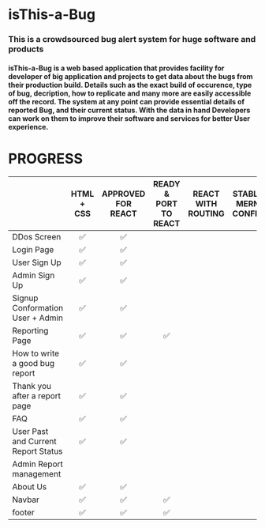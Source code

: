 # isThis-a-Bug

### This is a crowdsourced bug alert system for huge software and products

#### isThis-a-Bug is a web based application that provides facility for developer of big application and projects to get data about the bugs from their production build. Details such as the exact build of occurence, type of bug, decription, how to replicate and many more are easily accessible off the record. The system at any point can provide essential details of reported Bug, and their current status. With the data in hand Developers can work on them to improve their software and services for better User experience.

# PROGRESS

|                                     | HTML + CSS | APPROVED FOR REACT | READY & PORT TO REACT | REACT WITH ROUTING | STABLE MERN CONFIG | BETA BUILD | PRODUCTION BUILD |
| ----------------------------------- | :--------: | :----------------: | :-------------------: | :----------------: | :----------------: | :--------: | :--------------: |
| DDos Screen                         |      ✅     |          ✅         |                       |                    |                    |            |                  |
| Login Page                          |      ✅     |          ✅         |                       |                    |                    |            |                  |
| User Sign Up                        |      ✅     |          ✅         |                       |                    |                    |            |                  |
| Admin Sign Up                       |      ✅     |          ✅         |                       |                    |                    |            |                  |
| Signup Conformation User + Admin    |      ✅     |          ✅         |                       |                    |                    |            |                  |
| Reporting Page                      |      ✅     |          ✅         |           ✅           |                    |                    |            |                  |
| How to write a good bug report      |      ✅     |          ✅         |                       |                    |                    |            |                  |
| Thank you after a report page       |      ✅     |          ✅         |                       |                    |                    |            |                  |
| FAQ                                 |      ✅     |          ✅         |                       |                    |                    |            |                  |
| User Past and Current Report Status |      ✅     |          ✅         |                       |                    |                    |            |                  |
| Admin Report management             |            |                    |                       |                    |                    |            |                  |
| About Us                            |      ✅     |          ✅         |                       |                    |                    |            |                  |
| Navbar                              |      ✅     |          ✅         |           ✅           |                    |                    |            |                  |
| footer                              |      ✅     |          ✅         |           ✅           |                    |                    |            |                  |
